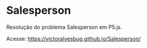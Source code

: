 # Salesperson
Resolução do problema Salesperson em P5.js.

Acesse: https://victoralvesbug.github.io/Salesperson/
